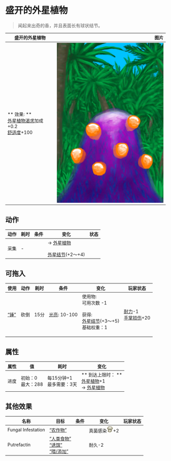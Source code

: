 # 盛开的外星植物  
> 闻起来出奇的香，并且表面长有球状结节。  
  
  盛开的外星植物  |   图片   
 ----  |  ----:   
 ** 效果: **<br>[外星植物渴求](AlienCravings.md)加成+0.2<br>[舒适度](Comfort.md)+100  |  ![](Sprite/AlienGrowthBlooming.png)   
  
## 动作  
动作  |  耗时  |  条件  |  变化  |  状态  
----  |  ----  |  ----  |  ----  |  ----  
采集<br>  |  -  |    |  → [外星植物](AlienGrowthCleared.md)<br><br>[外星结节](AlienNodule.md)(+2～+4)<br>  |    
## 可拖入  
使用  |  动作  |  耗时  |  条件  |  变化  |  玩家状态  
----  |  ----  |  ----  |  ----  |  ----  |  ----  
[“锤”](tag_Axe.md)  |  砍倒  |  15分  |  [光亮](Light.md): 10-100  |  使用物:<br>可用次数  -1<br><br>获得:<br>[外星结节](AlienNodule.md)(+3～+5)<br>基础权重：1<br><br>  |  [耐力](Stamina.md)-1<br>[手掌损伤](HandDamage.md)+20  
## 属性   
属性  |  值  |  耗时  |  变化  
----  |  ----  |  ----  |  ----  
进度  |  初始：0<br>最大：288  |  每15分钟+1<br>最多需要：3天  |  ** 到达上限时： **<br>[外星植物](AlienGrowthCleared.md)+1 <br>→ [外星植物](AlienGrowthCleared.md)  
## 其他效果  
名称  |  目标  |  条件  |  变化  |  玩家状态  
----  |  ----  |  ----  |  ----  |  ----  
Fungal Infestation  |  [“农作物”](tag_Crop.md)  |    |  真菌感染<img decoding="async" src="Sprite/SaturationMushrooms.png" style="width:20px;">+2  |    
Putrefactin  |  [“人类食物”](tag_HumanFood.md)<br>[“诱饵”](tag_Bait.md)<br>[“喂/添加”](tag_Feed.md)  |    |  耐久-2  |    
